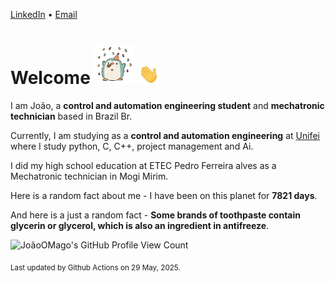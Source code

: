 [LinkedIn](https://www.linkedin.com/in/joão-pedro-gozzoli-b95641301/) &bull;
[Email](joaopedrogozzoli@gmail.com)

# Welcome <img src="happy.gif" height="64px" /> <img src="wave.gif" height="32px" />

I am João, a  **control and automation engineering student** and **mechatronic technician** based in Brazil Br.

Currently, I am studying as a **control and automation engineering** at [Unifei](https://unifei.edu.br) where I study python, C, C++, project management and Ai.

I did my high school education at ETEC Pedro Ferreira alves as a Mechatronic technician in Mogi Mirim.

Here is a random fact about me - I have been on this planet for **7821 days**.

And here is a just a random fact -  **Some brands of toothpaste contain glycerin or glycerol, which is also an ingredient in antifreeze**.

![JoãoOMago's GitHub Profile View Count](https://komarev.com/ghpvc/?username=JoaoOMago)

<sub>Last updated by Github Actions on 29 May, 2025.</sub>
